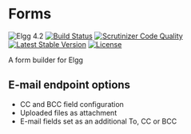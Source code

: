 # Forms

![Elgg 4.2](https://img.shields.io/badge/Elgg-4.2-green.svg)
[![Build Status](https://scrutinizer-ci.com/g/ColdTrick/forms/badges/build.png?b=master)](https://scrutinizer-ci.com/g/ColdTrick/forms/build-status/master)
[![Scrutinizer Code Quality](https://scrutinizer-ci.com/g/ColdTrick/forms/badges/quality-score.png?b=master)](https://scrutinizer-ci.com/g/ColdTrick/forms/?branch=master)
[![Latest Stable Version](https://poser.pugx.org/coldtrick/forms/v/stable.svg)](https://packagist.org/packages/coldtrick/forms)
[![License](https://poser.pugx.org/coldtrick/forms/license.svg)](https://packagist.org/packages/coldtrick/forms)

A form builder for Elgg

## E-mail endpoint options

- CC and BCC field configuration
- Uploaded files as attachment
- E-mail fields set as an additional To, CC or BCC
